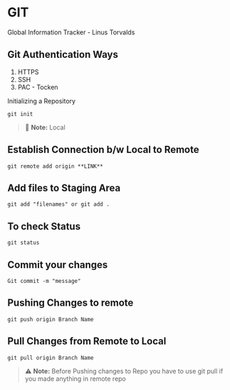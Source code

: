 # GIT

Global Information Tracker - Linus Torvalds 

## Git Authentication Ways
1. HTTPS
2. SSH
3. PAC - Tocken

Initializing a Repository 
```
git init
```
>:memo: **Note:** Local

## Establish Connection b/w Local to Remote
```
git remote add origin **LINK**
```
## Add files to Staging Area
```
git add "filenames" or git add . 
```
## To check Status
```
git status
```
## Commit your changes
```
Git commit -m "message"
```

## Pushing Changes to remote

```
git push origin Branch Name
```

## Pull Changes from Remote to Local
```
git pull origin Branch Name
```

>:warning: **Note:** Before Pushing changes to Repo you have to use git pull if you made anything in remote repo

